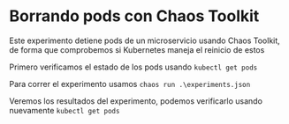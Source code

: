 # Borrando pods con Chaos Toolkit

Este experimento detiene pods de un microservicio usando Chaos Toolkit, de forma que comprobemos si Kubernetes maneja el reinicio de estos

Primero verificamos el estado de los pods usando
`kubectl get pods`

Para correr el experimento usamos
`chaos run .\experiments.json`

Veremos los resultados del experimento, podemos verificarlo usando nuevamente
`kubectl get pods`